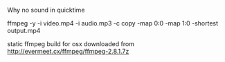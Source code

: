 Why no sound in quicktime


ffmpeg -y -i video.mp4 -i audio.mp3  -c copy -map 0:0 -map 1:0 -shortest output.mp4

static ffmpeg build for osx downloaded from 
http://evermeet.cx/ffmpeg/ffmpeg-2.8.1.7z
